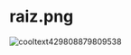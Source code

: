 # raiz.png
![cooltext429808879809538](https://user-images.githubusercontent.com/71289132/219503040-619adb21-48c5-4566-9992-dcdc21e9b94b.gif)

